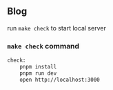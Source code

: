 ## Blog

run `make check` to start local server

### `make check` command

```bash
check:
	pnpm install
	pnpm run dev
	open http://localhost:3000
```